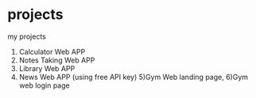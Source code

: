 # projects
my projects 
1) Calculator Web APP
2) Notes Taking Web APP 
3) Library Web APP
4) News Web APP (using free API key)
5)Gym Web landing page,
6)Gym web login page
